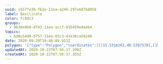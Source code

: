 ```yaml
---
uuid: c617fe30-fb2e-11ea-a246-297a687b8058
label: Basilicata
color: fc89c3
groups:
  - 0b36e8b0-d743-11ea-accf-91b459e4aeb4
topics:
  - bd0c54d0-d757-11ea-83c3-43a36ca50240
date: 2020-09-20T10:48:09.911Z
polygon: '{"type":"Polygon","coordinates":[[[15.5316263,40.5397578],[15.3695202,40.8423161],[15.5939747,41.1153221],[16.030414,41.0777333],[16.8783531,40.397461],[16.5915502,39.7102452],[16.2423988,39.7198373],[16.2423988,39.8635585],[16.0054746,39.8826986],[15.5316263,40.5397578]]]}'
updatedAt: 2020-10-22T07:56:17.196Z
createdAt: 2020-10-22T07:56:17.355Z
---
```

